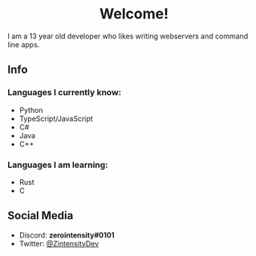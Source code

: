 <h1 align="center">Welcome!</h1>
I am a 13 year old developer who likes writing webservers and command line apps.

## Info

### Languages I currently know:

- Python
- TypeScript/JavaScript
- C#
- Java
- C++

### Languages I am learning:

- Rust
- C

## Social Media

- Discord: **zerointensity#0101**
- Twitter: [@ZintensityDev](https://twitter.com/ZIntensityDev)
